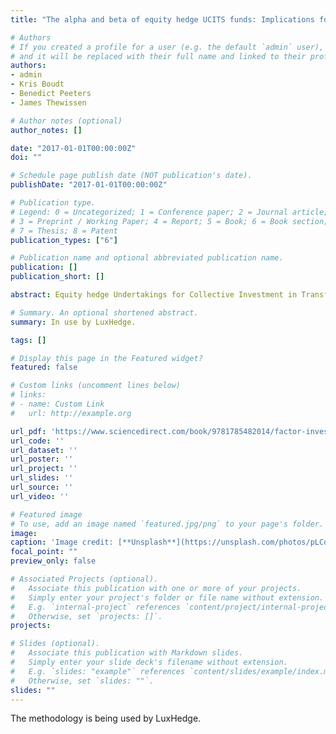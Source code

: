 ```yaml
---
title: "The alpha and beta of equity hedge UCITS funds: Implications for Momentum Investing"

# Authors
# If you created a profile for a user (e.g. the default `admin` user), write the username (folder name) here 
# and it will be replaced with their full name and linked to their profile.
authors:
- admin
- Kris Boudt
- Benedict Peeters
- James Thewissen

# Author notes (optional)
author_notes: []

date: "2017-01-01T00:00:00Z"
doi: ""

# Schedule page publish date (NOT publication's date).
publishDate: "2017-01-01T00:00:00Z"

# Publication type.
# Legend: 0 = Uncategorized; 1 = Conference paper; 2 = Journal article;
# 3 = Preprint / Working Paper; 4 = Report; 5 = Book; 6 = Book section;
# 7 = Thesis; 8 = Patent
publication_types: ["6"]

# Publication name and optional abbreviated publication name.
publication: []
publication_short: []

abstract: Equity hedge Undertakings for Collective Investment in Transferable Securities (UCITS) funds pursue hedge fund-like active management strategies subject to high liquidity and transparency constraints, which are ensured by regulatory oversight. Understanding the performance of these alternative funds is of utmost importance in fund selection and optimizing the portfolio allocation. When the fund-of-fund allocation is momentum based, there is economic value in using factor models to disentangle the fund-specific residual perfor- mance (alpha) from the return component that can be explained by the fund's exposure to common style and asset-based factors (beta). We obtain this result through a detailed analysis of the equity hedge UCITS funds' net returns using both the peer return style-factor and asset-based risk factor models over the period 2010–2016. The performance of a monthly rebalanced momentum-based fund-of-fund allocation is improved when ranking funds using the residual performance after correcting for false discoveries, as compared to the traditional use of rolling averages of past returns.

# Summary. An optional shortened abstract.
summary: In use by LuxHedge.

tags: []

# Display this page in the Featured widget?
featured: false

# Custom links (uncomment lines below)
# links:
# - name: Custom Link
#   url: http://example.org

url_pdf: 'https://www.sciencedirect.com/book/9781785482014/factor-investing'
url_code: ''
url_dataset: ''
url_poster: ''
url_project: ''
url_slides: ''
url_source: ''
url_video: ''

# Featured image
# To use, add an image named `featured.jpg/png` to your page's folder. 
image:
caption: 'Image credit: [**Unsplash**](https://unsplash.com/photos/pLCdAaMFLTE)'
focal_point: ""
preview_only: false

# Associated Projects (optional).
#   Associate this publication with one or more of your projects.
#   Simply enter your project's folder or file name without extension.
#   E.g. `internal-project` references `content/project/internal-project/index.md`.
#   Otherwise, set `projects: []`.
projects:

# Slides (optional).
#   Associate this publication with Markdown slides.
#   Simply enter your slide deck's filename without extension.
#   E.g. `slides: "example"` references `content/slides/example/index.md`.
#   Otherwise, set `slides: ""`.
slides: ""
---
```


The methodology is being used by LuxHedge. 

